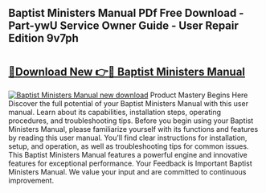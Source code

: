 ## Baptist Ministers Manual PDf Free Download - Part-ywU Service Owner Guide - User Repair Edition 9v7ph

# <h2><a href="http://bc36452.oget.top/?id=Baptist+Ministers+Manual">🔗Download New 👉🔴 Baptist Ministers Manual</a></h2>

[![Baptist Ministers Manual new download](https://i.imgur.com/5g1atiW.png)](http://bc36452.oget.top/?id=Baptist+Ministers+Manual)
Product Mastery Begins Here Discover the full potential of your Baptist Ministers Manual with this user manual. Learn about its capabilities, installation steps, operating procedures, and troubleshooting tips. Before you begin using your Baptist Ministers Manual, please familiarize yourself with its functions and features by reading this user manual. You'll find clear instructions for installation, setup, and operation, as well as troubleshooting tips for common issues. This Baptist Ministers Manual features a powerful engine and innovative features for exceptional performance. Your Feedback is Important Baptist Ministers Manual. We value your input and are committed to continuous improvement.
